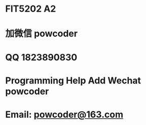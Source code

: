 # FIT5202 A2
# 加微信 powcoder

# QQ 1823890830

# Programming Help Add Wechat powcoder

# Email: powcoder@163.com

